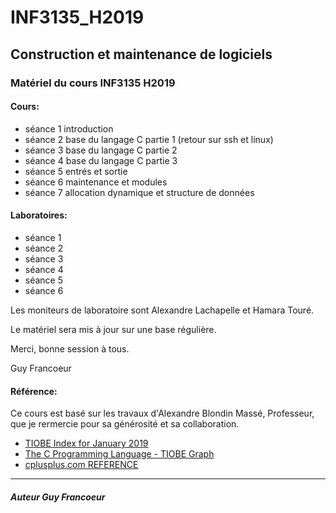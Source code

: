 # INF3135_H2019

## Construction et maintenance de logiciels

### Matériel du cours INF3135 H2019

#### Cours:
- séance 1 introduction
- séance 2 base du langage C partie 1 (retour sur ssh et linux)
- séance 3 base du langage C partie 2
- séance 4 base du langage C partie 3
- séance 5 entrés et sortie
- séance 6 maintenance et modules
- séance 7 allocation dynamique et structure de données

#### Laboratoires:
- séance 1
- séance 2
- séance 3
- séance 4
- séance 5
- séance 6

Les moniteurs de laboratoire sont Alexandre Lachapelle et Hamara Touré.


Le matériel sera mis à jour sur une base régulière.

Merci, bonne session à tous.

Guy Francoeur

#### Référence: 

Ce cours est basé sur les travaux d'Alexandre Blondin Massé, Professeur, que je rermercie pour sa générosité et sa collaboration. 

+ [TIOBE Index for January 2019](https://www.tiobe.com/tiobe-index/ "Usage des langages de programmation")
+ [The C Programming Language - TIOBE Graph](https://www.tiobe.com/tiobe-index/c/ "Langage C")
+ [cplusplus.com REFERENCE](http://www.cplusplus.com/reference/ "cplusplus.com REFERENCE")

----

##### Auteur Guy Francoeur
